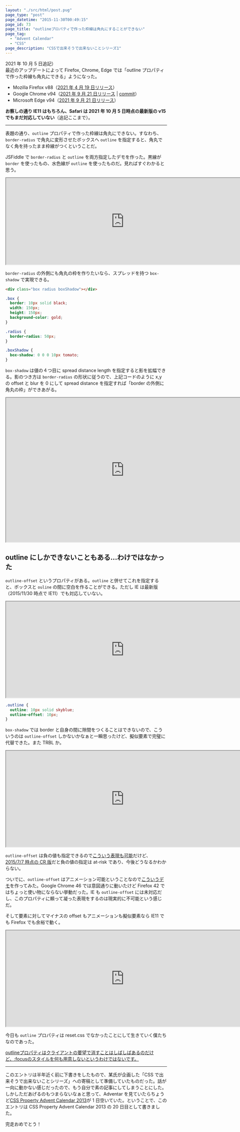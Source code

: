 ```yaml
---
layout: "./src/html/post.pug"
page_type: "post"
page_datetime: "2015-11-30T00:49:15"
page_id: 73
page_title: "outlineプロパティで作った枠線は角丸にすることができない"
page_tag:
  - "Advent Calendar"
  - "CSS"
page_description: "CSSで出来そうで出来ないことシリーズ1"
---
```


2021 年 10 月 5 日追記）<br>
最近のアップデートによって Firefox, Chrome, Edge では「outline プロパティで作った枠線も角丸にできる」ようになった。

- Mozilla Firefox v88（[2021 年 4 月 19 日リリース](https://developer.mozilla.org/en-US/docs/Mozilla/Firefox/Releases/88#css)）
- Google Chrome v94（[2021 年 9 月 21 日リリース](https://chromereleases.googleblog.com/2021/09/stable-channel-update-for-desktop_21.html) | [commit](https://chromium.googlesource.com/chromium/src/+/a37e4a5a7f24b9a0b9e8263ece2dbba9b11d9976)）
- Microsoft Edge v94（[2021 年 9 月 21 日リリース](https://docs.microsoft.com/ja-jp/deployedge/microsoft-edge-relnote-stable-channel#version-94099231-september-24)）

**お察しの通り IE11 はもちろん、Safari は 2021 年 10 月 5 日時点の最新版の v15 でもまだ対応していない**（追記ここまで）。

---

表題の通り、`outline` プロパティで作った枠線は角丸にできない。すなわち、`border-radius` で角丸に変形させたボックスへ `outline` を指定すると、角丸でなく角を持ったまま枠線がつくということだ。

JSFiddle で `border-radius` と `outline` を両方指定したデモを作った。黒線が `border` を使ったもの、水色線が `outline` を使ったものだ。見ればすぐわかると思う。

<iframe width="736" height="270" src="https://jsfiddle.net/otiext/tkrs6eva/embedded/result,css,html/" allowfullscreen="allowfullscreen"></iframe>

`border-radius` の外側にも角丸の枠を作りたいなら、スプレッドを持つ `box-shadow` で実現できる。

```html
<div class="box radius boxShadow"></div>
```

```css
.box {
  border: 10px solid black;
  width: 150px;
  height: 150px;
  background-color: gold;
}

.radius {
  border-radius: 50px;
}

.boxShadow {
  box-shadow: 0 0 0 10px tomato;
}
```

`box-shadow` は値の４つ目に spread distance length を指定すると影を拡幅できる。影のつき方は `border-radius` の形状に従うので、上記コードのように x,y の offset と blur を 0 にして spread distance を指定すれば「border の外側に角丸の枠」ができあがる。

<iframe width="736" height="450" src="https://jsfiddle.net/otiext/tkrs6eva/1/embedded/result,css,html/" allowfullscreen="allowfullscreen"></iframe>

## outline にしかできないこともある…わけではなかった

`outline-offset` というプロパティがある。`outline` と併せてこれを指定すると、ボックスと `ouline` の間に空白を作ることができる。ただし IE は最新版（2015/11/30 時点で IE11）でも対応していない。

<iframe width="736" height="300" src="https://jsfiddle.net/otiext/tkrs6eva/2/embedded/result,css,html/" allowfullscreen="allowfullscreen"></iframe>

```css
.outline {
  outline: 10px solid skyblue;
  outline-offset: 10px;
}
```

`box-shadow` では border と自身の間に隙間をつくることはできないので、こういうのは `outline-offset` しかないかなぁと一瞬思ったけど、擬似要素で完璧に代替できた。また TRBL か。

<iframe width="736" height="300" src="https://jsfiddle.net/otiext/tkrs6eva/3/embedded/result,css,html/" allowfullscreen="allowfullscreen"></iframe>

`outline-offset` は負の値も指定できるので[こういう表現も可能](https://jsfiddle.net/otiext/w86s3fL8/2/)だけど、[2015/7/7 時点の CR 版](http://www.w3.org/TR/2015/CR-css-ui-3-20150707/#outline-offset)だと負の値の指定は at-risk であり、今後どうなるかわからない。

ついでに、`outline-offset` はアニメーション可能ということなので[こういうデモ](https://jsfiddle.net/otiext/w86s3fL8/3/)を作ってみた。Google Chrome 46 では意図通りに動いたけど Firefox 42 ではちょっと使い物にならない挙動だった。IE も `outline-offset` には未対応だし、このプロパティに頼って凝った表現をするのは現実的に不可能という感じだ。

そして要素に対してマイナスの offset もアニメーションも擬似要素なら IE11 でも Firefox でも余裕で動く。

<iframe width="736" height="300" src="https://jsfiddle.net/otiext/tkrs6eva/4/embedded/result,css,html/" allowfullscreen="allowfullscreen"></iframe>

今日も `outline` プロパティは reset.css でなかったことにして生きていく僕たちなのであった。

<ins>
outlineプロパティはクライアントの要望で消すことはしばしばあるのだけど、:focusのスタイルを何も用意しないというわけではないです。
</ins>

---

このエントリは半年近く前に下書きをしたもので、某氏が企画した「CSS で出来そうで出来ないことシリーズ」への寄稿として準備していたものだった。話が一向に動かない感じだったので、もう自分で素の記事にしてしまうことにした。しかしただあげるのもつまらないなぁと思って、Adventar を見ていたらちょうど[CSS Property Advent Calendar 2013](http://www.adventar.org/calendars/57)が 1 日空いていた。ということで、このエントリは CSS Property Advent Calendar 2013 の 20 日目として書きました。

完走おめでとう！
